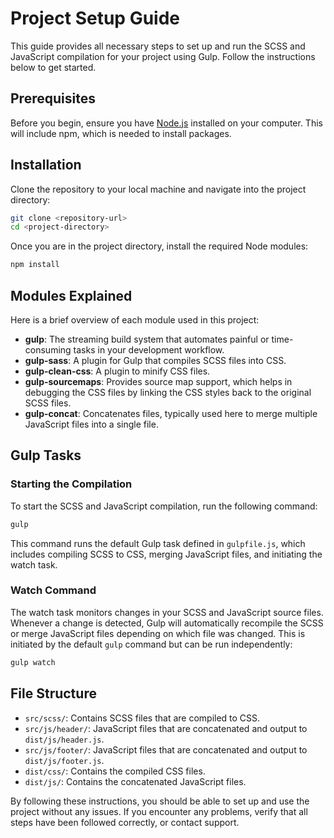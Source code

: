 # Project Setup Guide

This guide provides all necessary steps to set up and run the SCSS and JavaScript compilation for your project using Gulp. Follow the instructions below to get started.

## Prerequisites

Before you begin, ensure you have [Node.js](https://nodejs.org/) installed on your computer. This will include npm, which is needed to install packages.

## Installation

Clone the repository to your local machine and navigate into the project directory:

```bash
git clone <repository-url>
cd <project-directory>
```

Once you are in the project directory, install the required Node modules:

```bash
npm install
```

## Modules Explained

Here is a brief overview of each module used in this project:

- **gulp**: The streaming build system that automates painful or time-consuming tasks in your development workflow.
- **gulp-sass**: A plugin for Gulp that compiles SCSS files into CSS.
- **gulp-clean-css**: A plugin to minify CSS files.
- **gulp-sourcemaps**: Provides source map support, which helps in debugging the CSS files by linking the CSS styles back to the original SCSS files.
- **gulp-concat**: Concatenates files, typically used here to merge multiple JavaScript files into a single file.

## Gulp Tasks

### Starting the Compilation

To start the SCSS and JavaScript compilation, run the following command:

```bash
gulp
```

This command runs the default Gulp task defined in `gulpfile.js`, which includes compiling SCSS to CSS, merging JavaScript files, and initiating the watch task.

### Watch Command

The watch task monitors changes in your SCSS and JavaScript source files. Whenever a change is detected, Gulp will automatically recompile the SCSS or merge JavaScript files depending on which file was changed. This is initiated by the default `gulp` command but can be run independently:

```bash
gulp watch
```

## File Structure

- `src/scss/`: Contains SCSS files that are compiled to CSS.
- `src/js/header/`: JavaScript files that are concatenated and output to `dist/js/header.js`.
- `src/js/footer/`: JavaScript files that are concatenated and output to `dist/js/footer.js`.
- `dist/css/`: Contains the compiled CSS files.
- `dist/js/`: Contains the concatenated JavaScript files.

By following these instructions, you should be able to set up and use the project without any issues. If you encounter any problems, verify that all steps have been followed correctly, or contact support.
```
